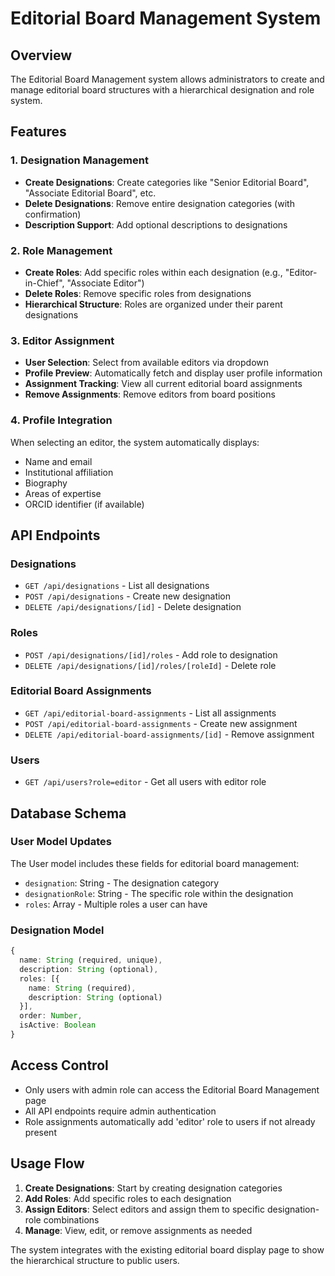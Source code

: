 # Editorial Board Management System

## Overview
The Editorial Board Management system allows administrators to create and manage editorial board structures with a hierarchical designation and role system.

## Features

### 1. Designation Management
- **Create Designations**: Create categories like "Senior Editorial Board", "Associate Editorial Board", etc.
- **Delete Designations**: Remove entire designation categories (with confirmation)
- **Description Support**: Add optional descriptions to designations

### 2. Role Management
- **Create Roles**: Add specific roles within each designation (e.g., "Editor-in-Chief", "Associate Editor")
- **Delete Roles**: Remove specific roles from designations
- **Hierarchical Structure**: Roles are organized under their parent designations

### 3. Editor Assignment
- **User Selection**: Select from available editors via dropdown
- **Profile Preview**: Automatically fetch and display user profile information
- **Assignment Tracking**: View all current editorial board assignments
- **Remove Assignments**: Remove editors from board positions

### 4. Profile Integration
When selecting an editor, the system automatically displays:
- Name and email
- Institutional affiliation
- Biography
- Areas of expertise
- ORCID identifier (if available)

## API Endpoints

### Designations
- `GET /api/designations` - List all designations
- `POST /api/designations` - Create new designation
- `DELETE /api/designations/[id]` - Delete designation

### Roles
- `POST /api/designations/[id]/roles` - Add role to designation
- `DELETE /api/designations/[id]/roles/[roleId]` - Delete role

### Editorial Board Assignments
- `GET /api/editorial-board-assignments` - List all assignments
- `POST /api/editorial-board-assignments` - Create new assignment
- `DELETE /api/editorial-board-assignments/[id]` - Remove assignment

### Users
- `GET /api/users?role=editor` - Get all users with editor role

## Database Schema

### User Model Updates
The User model includes these fields for editorial board management:
- `designation`: String - The designation category
- `designationRole`: String - The specific role within the designation
- `roles`: Array - Multiple roles a user can have

### Designation Model
```typescript
{
  name: String (required, unique),
  description: String (optional),
  roles: [{
    name: String (required),
    description: String (optional)
  }],
  order: Number,
  isActive: Boolean
}
```

## Access Control
- Only users with admin role can access the Editorial Board Management page
- All API endpoints require admin authentication
- Role assignments automatically add 'editor' role to users if not already present

## Usage Flow

1. **Create Designations**: Start by creating designation categories
2. **Add Roles**: Add specific roles to each designation
3. **Assign Editors**: Select editors and assign them to specific designation-role combinations
4. **Manage**: View, edit, or remove assignments as needed

The system integrates with the existing editorial board display page to show the hierarchical structure to public users.

